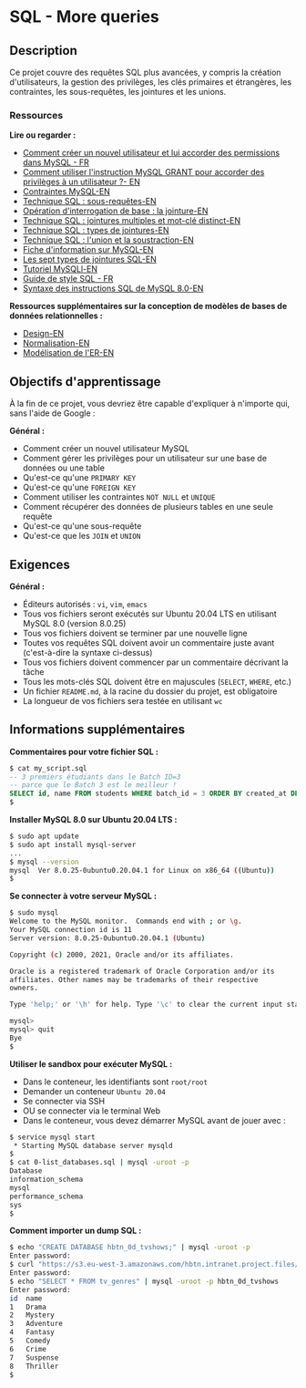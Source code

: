 # SQL - More queries

## Description

Ce projet couvre des requêtes SQL plus avancées, y compris la création d'utilisateurs, la gestion des privilèges, les clés primaires et étrangères, les contraintes, les sous-requêtes, les jointures et les unions.

### Ressources

**Lire ou regarder :**

- [Comment créer un nouvel utilisateur et lui accorder des permissions dans MySQL - FR](https://www.digitalocean.com/community/tutorials/how-to-create-a-new-user-and-grant-permissions-in-mysql-fr)
- [Comment utiliser l'instruction MySQL GRANT pour accorder des privilèges à un utilisateur ?- EN](https://www.mysqltutorial.org/mysql-administration/mysql-grant/)
- [Contraintes MySQL-EN](https://zetcode.com/mysql/constraints/)
- [Technique SQL : sous-requêtes-EN](https://web.csulb.edu/colleges/coe/cecs/dbdesign/dbdesign.php?page=sql/subqueries.php)
- [Opération d'interrogation de base : la jointure-EN](https://web.csulb.edu/colleges/coe/cecs/dbdesign/dbdesign.php?page=sql/join.php)
- [Technique SQL : jointures multiples et mot-clé distinct-EN](https://web.csulb.edu/colleges/coe/cecs/dbdesign/dbdesign.php?page=sql/multijoin.php)
- [Technique SQL : types de jointures-EN](https://web.csulb.edu/colleges/coe/cecs/dbdesign/dbdesign.php?page=sql/jointypes.php)
- [Technique SQL : l'union et la soustraction-EN](https://web.csulb.edu/colleges/coe/cecs/dbdesign/dbdesign.php?page=sql/setops.php)
- [Fiche d'information sur MySQL-EN](https://intellipaat.com/mediaFiles/2019/02/SQL-Commands-Cheat-Sheet.pdf?US)
- [Les sept types de jointures SQL-EN](https://tableplus.com/blog/2018/09/a-beginners-guide-to-seven-types-of-sql-joins.html)
- [Tutoriel MySQLl-EN](https://www.youtube.com/watch?v=yPu6qV5byu4)
- [Guide de style SQL - FR](https://www.sqlstyle.guide/fr/)
- [Syntaxe des instructions SQL de MySQL 8.0-EN](https://dev.mysql.com/doc/refman/8.0/en/sql-statements.html)

**Ressources supplémentaires sur la conception de modèles de bases de données relationnelles :**

- [Design-EN](https://intranet.hbtn.io/rltoken/A81_Vk2TV-f_f5wG0HK6Zw)
- [Normalisation-EN](https://intranet.hbtn.io/rltoken/cwgE_DVy7l3ap6lCVJsPZQ)
- [Modélisation de l'ER-EN](https://intranet.hbtn.io/rltoken/1JFNpSloiEAI7aLW2rnyKw)

## Objectifs d'apprentissage

À la fin de ce projet, vous devriez être capable d'expliquer à n'importe qui, sans l'aide de Google :

**Général :**

- Comment créer un nouvel utilisateur MySQL
- Comment gérer les privilèges pour un utilisateur sur une base de données ou une table
- Qu'est-ce qu'une `PRIMARY KEY`
- Qu'est-ce qu'une `FOREIGN KEY`
- Comment utiliser les contraintes `NOT NULL` et `UNIQUE`
- Comment récupérer des données de plusieurs tables en une seule requête
- Qu'est-ce qu'une sous-requête
- Qu'est-ce que les `JOIN` et `UNION`

## Exigences

**Général :**

- Éditeurs autorisés : `vi`, `vim`, `emacs`
- Tous vos fichiers seront exécutés sur Ubuntu 20.04 LTS en utilisant MySQL 8.0 (version 8.0.25)
- Tous vos fichiers doivent se terminer par une nouvelle ligne
- Toutes vos requêtes SQL doivent avoir un commentaire juste avant (c'est-à-dire la syntaxe ci-dessus)
- Tous vos fichiers doivent commencer par un commentaire décrivant la tâche
- Tous les mots-clés SQL doivent être en majuscules (`SELECT`, `WHERE`, etc.)
- Un fichier `README.md`, à la racine du dossier du projet, est obligatoire
- La longueur de vos fichiers sera testée en utilisant `wc`

## Informations supplémentaires

**Commentaires pour votre fichier SQL :**

```sql
$ cat my_script.sql
-- 3 premiers étudiants dans le Batch ID=3
-- parce que le Batch 3 est le meilleur !
SELECT id, name FROM students WHERE batch_id = 3 ORDER BY created_at DESC LIMIT 3;
$
```

**Installer MySQL 8.0 sur Ubuntu 20.04 LTS :**

```bash
$ sudo apt update
$ sudo apt install mysql-server
...
$ mysql --version
mysql  Ver 8.0.25-0ubuntu0.20.04.1 for Linux on x86_64 ((Ubuntu))
$
```

**Se connecter à votre serveur MySQL :**

```bash
$ sudo mysql
Welcome to the MySQL monitor.  Commands end with ; or \g.
Your MySQL connection id is 11
Server version: 8.0.25-0ubuntu0.20.04.1 (Ubuntu)

Copyright (c) 2000, 2021, Oracle and/or its affiliates.

Oracle is a registered trademark of Oracle Corporation and/or its
affiliates. Other names may be trademarks of their respective
owners.

Type 'help;' or '\h' for help. Type '\c' to clear the current input statement.

mysql>
mysql> quit
Bye
$
```

**Utiliser le sandbox pour exécuter MySQL :**

- Dans le conteneur, les identifiants sont `root/root`
- Demander un conteneur `Ubuntu 20.04`
- Se connecter via SSH
- OU se connecter via le terminal Web
- Dans le conteneur, vous devez démarrer MySQL avant de jouer avec :

```bash
$ service mysql start
 * Starting MySQL database server mysqld
$
$ cat 0-list_databases.sql | mysql -uroot -p
Database
information_schema
mysql
performance_schema
sys
$
```

**Comment importer un dump SQL :**

```bash
$ echo "CREATE DATABASE hbtn_0d_tvshows;" | mysql -uroot -p
Enter password:
$ curl "https://s3.eu-west-3.amazonaws.com/hbtn.intranet.project.files/holbertonschool-higher-level_programming+/274/hbtn_0d_tvshows.sql" -s | mysql -uroot -p hbtn_0d_tvshows
Enter password:
$ echo "SELECT * FROM tv_genres" | mysql -uroot -p hbtn_0d_tvshows
Enter password:
id  name
1   Drama
2   Mystery
3   Adventure
4   Fantasy
5   Comedy
6   Crime
7   Suspense
8   Thriller
$
```

